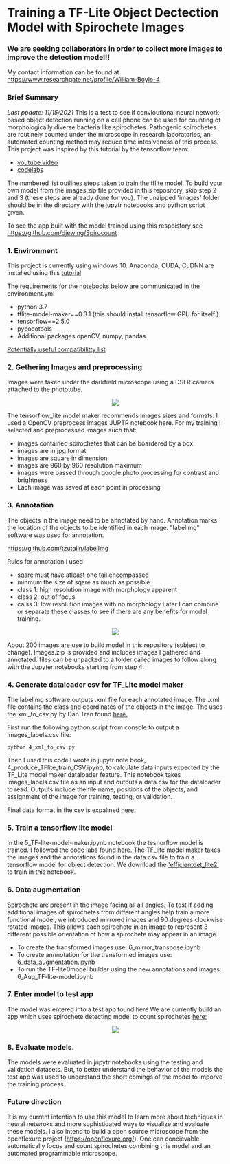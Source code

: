 # Training a TF-Lite Object Dectection Model with Spirochete Images

### We are seeking collaborators in order to collect more images to improve the detection model!!
My contact information can be found at https://www.researchgate.net/profile/William-Boyle-4

### Brief Summary
*Last ppdate: 11/15/2021*
This is a test to see if convloutional neural network-based object detection running on a cell phone can be used for counting of morphologically diverse bacteria like spirochetes. Pathogenic spirochetes are routinely counted under the microscope in research laboratories, an automated counting method may reduce time intesiveness of this process. This project was inspired by this tutorial by the tensorflow team: 

* [youtube video](https://www.youtube.com/watch?v=vLxn5mOuWAk&t=1529s)
* [codelabs](https://codelabs.developers.google.com/tflite-object-detection-android#0)

The numbered list outlines steps taken to train the tflite model. To build your own model from the images.zip file provided in this repository, skip step 2 and 3 (these steps are already done for you). The unzipped 'images' folder should be in the directory with the jupytr notebooks and python script given.

To see the app built with the model trained using this respoistory see https://github.com/djewing/Spirocount


### 1. Environment

This project is currently using windows 10. Anaconda, CUDA, CuDNN are installed using this [tutorial](https://github.com/EdjeElectronics/TensorFlow-Object-Detection-API-Tutorial-Train-Multiple-Objects-Windows-10)

The requirements for the notebooks below are communicated in the environment.yml
* python 3.7
* tflite-model-maker==0.3.1 (this should install tensorflow GPU for itself.)
* tensorflow==2.5.0
* pycocotools
* Additional packages openCV, numpy, pandas.

[Potentially useful compatibilitty list](https://www.tensorflow.org/install/source#tested_build_configurations)


### 2. Gethering Images and preprocessing

Images were taken under the darkfield microscope using a DSLR camera attached to the phototube.

<p align="center">
  <img src="docs/microscopy.png">
</p>

The tensorflow_lite model maker recommends images sizes and formats. I used a OpenCV preprocess images JUPTR notebook here. For my training I selected and preprocessed images such that:
* images contained spirochetes that can be boardered by a box
* images are in jpg format
* images are square in dimension
* images are 960 by 960 resolution maximum 
* images were passed through google photo processing for contrast and brightness
* Each image was saved at each point in processing


### 3. Annotation

The objects in the image need to be annotated by hand. Annotation marks the location of the objects to be identified in each image. "labelimg" software was used for annotation.

https://github.com/tzutalin/labelImg

Rules for annotation I used
* sqare must have atleast one tail encompassed
* minmum the size of sqare as much as possible 
* class 1: high resolution image with morphology apparent
* class 2: out of focus
* calss 3: low resolution images with no morphology
Later I can combine or separate these classes to see if there are any benefits for model training.

<p align="center">
  <img src="docs/labelimg.PNG">
</p>

About 200 images are use to build model in this repository (subject to change). Images.zip is provided and includes images I gathered and annotated. files can be unpacked to a folder called images to follow along with the Jupyter notebooks starting from step 4.


### 4. Generate dataloader csv for TF_Lite model maker

The labelimg software outputs .xml file for each annotated image. The .xml file contains the class and coordinates of the objects in the image. The uses the xml_to_csv.py by Dan Tran found [here.](https://github.com/datitran/raccoon_dataset) 

First run the following python script from console to output a images_labels.csv file:

``
python 4_xml_to_csv.py
``

Then I used this code I wrote in jupytr note book, 4_produce_TFlite_train_CSV.ipynb, to calculate data inputs expected by the TF_Lite model maker dataloader feature. This notebook takes images_labels.csv file as an input and outputs a data.csv for the dataloader to read. Outputs include the file name, positions of the objects, and assignment of the image for training, testing, or validation.

Final data format in the csv is expalined [here.](https://www.tensorflow.org/lite/tutorials/model_maker_object_detection)


### 5. Train a tensorflow lite model

In the 5_TF-lite-model-maker.ipynb notebook the tesnorflow model is trained. I followed the code labs found [here.](https://www.tensorflow.org/lite/tutorials/model_maker_object_detection) The TF_lite model maker takes the images and the annotations found in the data.csv file to train a tensorflow model for object detection. We download the ['efficientdet_lite2'](https://arxiv.org/abs/1911.09070) to train in this notebook.


### 6. Data augmentation

Spirochete are present in the image facing all all angles. To test if adding additional images of spirochetes from different angles help train a more functional model, we introduced mirrored images and 90 degrees clockwise rotated images. This allows each spirochete in an image to represent 3 different possible orientation of how a spirochete may appear in an image.

* To create the transformed images use: 6_mirror_transpose.ipynb
* To create annnotation for the transformed images use: 6_data_augmentation.ipynb
* To run the TF-lite0model builder using the new annotations and images: 6_Aug_TF-lite-model.ipynb

### 7. Enter model to test app

The model was entered into a test app found here
We are currently build an app which uses spirochete detecting model to count spirochetes [here:](https://github.com/djewing/Spirocount)

<p align="center">
  <img src="doc/afterdetect.png">
</p>

### 8. Evaluate models. 

The models were evaluated in jupytr notebooks using the testing and validation datasets. But, to better understand the behavior of the models the test app was used to understand the short comings of the model to imporve the training process. 


### Future direction

It is my current intention to use this model to learn more about techniques in neural netwroks and more sophisticated ways to visualize and evaluate these models. I also intend to build a open source microscope from the openflexure project (https://openflexure.org/). One can concievable automatically focus and count spirochetes combining this model and an automated programmable microscope. 